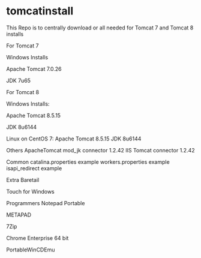 # tomcatinstall
This Repo is to centrally download or all needed for Tomcat 7 and Tomcat 8 installs

For Tomcat 7

Windows Installs

Apache Tomcat 7.0.26

JDK 7u65


For Tomcat 8


Windows Installs:

Apache Tomcat 8.5.15

JDK 8u6144

Linux on CentOS 7:
Apache Tomcat 8.5.15
JDK 8u6144

Others
ApacheTomcat  mod_jk connector 1.2.42
IIS Tomcat connector 1.2.42

Common
catalina.properties example
workers.properties example
isapi_redirect example

Extra
Baretail

Touch for Windows

Programmers Notepad Portable

METAPAD

7Zip

Chrome Enterprise 64 bit

PortableWinCDEmu
